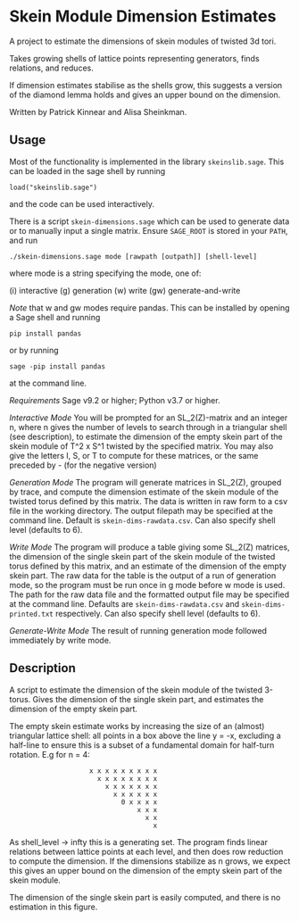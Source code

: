 # Skein Module Dimension Estimates

A project to estimate the dimensions of skein modules of twisted 3d tori.

Takes growing shells of lattice points representing generators, finds relations, and reduces.

If dimension estimates stabilise as the shells grow, this suggests a version of the diamond lemma holds and gives an upper bound on the dimension.

Written by Patrick Kinnear and Alisa Sheinkman.

## Usage

Most of the functionality is implemented in the library `skeinslib.sage`. This can
be loaded in the sage shell by running

`load("skeinslib.sage")`

and the code can be used interactively.

There is a script `skein-dimensions.sage` which can be used to generate data
or to manually input a single matrix. Ensure `SAGE_ROOT` is stored in your
`PATH`, and run

`./skein-dimensions.sage mode [rawpath [outpath]] [shell-level]`

where mode is a string specifying the mode, one of:

(i) interactive
(g) generation
(w) write
(gw) generate-and-write

*Note* that w and gw modes require pandas. This can be installed by opening a
Sage shell and running

`pip install pandas`

or by running

`sage -pip install pandas`

at the command line.

*Requirements* Sage v9.2 or higher; Python v3.7 or higher.

*Interactive Mode*
You will be prompted for an SL_2(Z)-matrix and an integer n, where n gives the
number of levels to search through in a triangular shell (see description), to
estimate the dimension of the empty skein part of the skein module of T^2 x S^1
twisted by the specified matrix. You may also give the letters I, S, or T to
compute for these matrices, or the same preceded by - (for the negative version)

*Generation Mode*
The program will generate matrices in SL_2(Z), grouped by trace, and compute the
dimension estimate of the skein module of the twisted torus defined by this
matrix. The data is written in raw form to a csv file in the working directory.
The output filepath may be specified at the command line. Default is
`skein-dims-rawdata.csv`. Can also specify shell level (defaults to 6).

*Write Mode*
The program will produce a table giving some SL_2(Z) matrices, the dimension of
the single skein part of the skein module of the twisted torus defined by this
matrix, and an estimate of the dimension of the empty skein part. The raw data
for the table is the output of a run of generation mode, so the program must be
run once in g mode before w mode is used. The path for the raw data file and the
formatted output file may be specified at the command line. Defaults are
`skein-dims-rawdata.csv` and `skein-dims-printed.txt` respectively. Can also
specify shell level (defaults to 6).

*Generate-Write Mode*
The result of running generation mode followed immediately by write mode.

## Description

A script to estimate the dimension of the skein module of the
twisted 3-torus. Gives the dimension of the single skein part, and estimates the
dimension of the empty skein part.

The empty skein estimate works by increasing the size of an (almost) triangular
lattice shell: all points in a box above the line y = -x, excluding a half-line
to ensure this is a subset of a fundamental domain for half-turn rotation.
E.g for n = 4:

                        x x x x x x x x x
                          x x x x x x x x
                            x x x x x x x
                              x x x x x x
                                0 x x x x
                                    x x x
                                      x x
                                        x

As shell_level -> infty this is a generating set. The program finds linear
relations between lattice points at each level, and then does row reduction to
compute the dimension. If the dimensions stabilize as n grows, we expect this
gives an upper bound on the dimension of the empty skein part of the skein
module.

The dimension of the single skein part is easily computed, and there is no
estimation in this figure.
